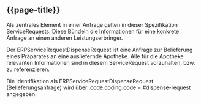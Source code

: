 ## {{page-title}}

Als zentrales Element in einer Anfrage gelten in dieser Spezifikation ServiceRequests. Diese Bündeln die Informationen für eine konkrete Anfrage an einen anderen Leistungserbringer.

Der ERPServiceRequestDispenseRequest ist eine Anfrage zur Belieferung eines Präparates an eine ausliefernde Apotheke. Alle für die Apotheke relevanten Informationen sind in diesem ServiceRequest vorzuhalten, bzw. zu referenzieren.

Die Identifikation als ERPServiceRequestDispenseRequest (Belieferungsanfrage) wird über .code.coding.code = #dispense-request angegeben.
